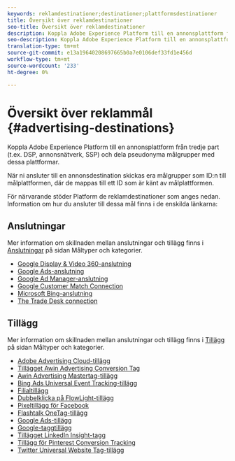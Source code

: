 ```yaml
---
keywords: reklamdestinationer;destinationer;plattformsdestinationer
title: Översikt över reklamdestinationer
seo-title: Översikt över reklamdestinationer
description: Koppla Adobe Experience Platform till en annonsplattform från tredje part (t.ex. DSP, annonsnätverk, SSP) och dela pseudonyma målgrupper med dessa plattformar.
seo-description: Koppla Adobe Experience Platform till en annonsplattform från tredje part (t.ex. DSP, annonsnätverk, SSP) och dela pseudonyma målgrupper med dessa plattformar.
translation-type: tm+mt
source-git-commit: e13a19640208697665b0a7e0106def33fd1e456d
workflow-type: tm+mt
source-wordcount: '233'
ht-degree: 0%

---
```



# Översikt över reklammål {#advertising-destinations}

Koppla Adobe Experience Platform till en annonsplattform från tredje part (t.ex. DSP, annonsnätverk, SSP) och dela pseudonyma målgrupper med dessa plattformar.

När ni ansluter till en annonsdestination skickas era målgrupper som ID:n till målplattformen, där de mappas till ett ID som är känt av målplattformen.

För närvarande stöder Platform de reklamdestinationer som anges nedan. Information om hur du ansluter till dessa mål finns i de enskilda länkarna:

## Anslutningar

Mer information om skillnaden mellan anslutningar och tillägg finns i [Anslutningar](../../destination-types.md#connections) på sidan Måltyper och kategorier.

- [Google Display &amp; Video 360-anslutning](./google-dv360.md)
- [Google Ads-anslutning](./google-ads-destination.md)
- [Google Ad Manager-anslutning](./google-ad-manager.md)
- [Google Customer Match Connection](./google-customer-match.md)
- [Microsoft Bing-anslutning](./bing.md)
- [The Trade Desk connection](./tradedesk.md)

## Tillägg

Mer information om skillnaden mellan anslutningar och tillägg finns i [Tillägg](../../destination-types.md#extensions) på sidan Måltyper och kategorier.

- [Adobe Advertising Cloud-tillägg](./adobe-advertising-cloud.md)
- [Tillägget Awin Advertising Conversion Tag](./awin-conversiontag.md)
- [Awin Advertising Mastertag-tillägg](./awin-mastertag.md)
- [Bing Ads Universal Event Tracking-tillägg](./bing-ads.md)
- [Filialtillägg](./branch.md)
- [Dubbelklicka på FlowLight-tillägg](./doubleclick-floodlight.md)
- [Pixeltillägg för Facebook](./facebook-pixel.md)
- [Flashtalk OneTag-tillägg](./flashtalking.md)
- [Google Ads-tillägg](./google-ads-extension.md)
- [Google-taggtillägg](./gtag-advertising.md)
- [Tillägget LinkedIn Insight-tagg](./linkedin.md)
- [Tillägg för Pinterest Conversion Tracking](./pinterest.md)
- [Twitter Universal Website Tag-tillägg](./twitter-uwt.md)